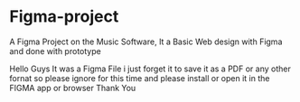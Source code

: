 # Figma-project
A Figma Project on the Music Software, It a Basic Web design with Figma and done with prototype

Hello Guys
 It was a Figma File i just forget it to save it as a PDF or any other fornat so please ignore for this time and please install or open it in the FIGMA app or browser
 Thank You
 
